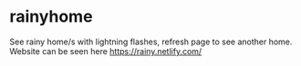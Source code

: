 # rainyhome
See rainy home/s with lightning flashes, refresh page to see another home.
Website can be seen here https://rainy.netlify.com/
